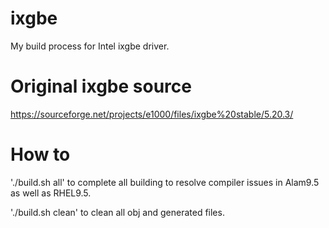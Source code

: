 # ixgbe
My build process for Intel ixgbe driver.

# Original ixgbe source 
https://sourceforge.net/projects/e1000/files/ixgbe%20stable/5.20.3/

# How to 

'./build.sh all' to complete all building to resolve compiler issues in Alam9.5 as well as RHEL9.5.

'./build.sh clean' to clean all obj and generated files.

